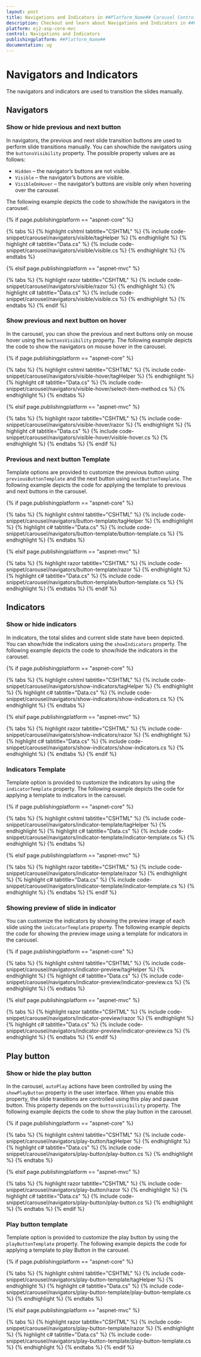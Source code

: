 ```yaml
---
layout: post
title: Navigations and Indicators in ##Platform_Name## Carousel Control
description: Checkout and learn about Navigations and Indicators in ##Platform_Name## Carousel control of Syncfusion Essential JS 2 and more details.
platform: ej2-asp-core-mvc
control: Navigations and Indicators
publishingplatform: ##Platform_Name##
documentation: ug
---
```


# Navigators and Indicators

The navigators and indicators are used to transition the slides manually.

## Navigators

### Show or hide previous and next button

In navigators, the previous and next slide transition buttons are used to perform slide transitions manually. You can show/hide the navigators using the `buttonsVisibility` property. The possible property values are as follows:

* `Hidden` – the navigator’s buttons are not visible.
* `Visible` – the navigator’s buttons are visible.
* `VisibleOnHover` – the navigator’s buttons are visible only when hovering over the carousel.

The following example depicts the code to show/hide the navigators in the carousel.

{% if page.publishingplatform == "aspnet-core" %}

{% tabs %}
{% highlight cshtml tabtitle="CSHTML" %}
{% include code-snippet/carousel/navigators/visible/tagHelper %}
{% endhighlight %}
{% highlight c# tabtitle="Data.cs" %}
{% include code-snippet/carousel/navigators/visible/visible.cs %}
{% endhighlight %}
{% endtabs %}

{% elsif page.publishingplatform == "aspnet-mvc" %}

{% tabs %}
{% highlight razor tabtitle="CSHTML" %}
{% include code-snippet/carousel/navigators/visible/razor %}
{% endhighlight %}
{% highlight c# tabtitle="Data.cs" %}
{% include code-snippet/carousel/navigators/visible/visible.cs %}
{% endhighlight %}
{% endtabs %}
{% endif %}

### Show previous and next button on hover

In the carousel, you can show the previous and next buttons only on mouse hover using the `buttonsVisibility` property. The following example depicts the code to show the navigators on mouse hover in the carousel.

{% if page.publishingplatform == "aspnet-core" %}

{% tabs %}
{% highlight cshtml tabtitle="CSHTML" %}
{% include code-snippet/carousel/navigators/visible-hover/tagHelper %}
{% endhighlight %}
{% highlight c# tabtitle="Data.cs" %}
{% include code-snippet/carousel/navigators/visible-hover/select-item-method.cs %}
{% endhighlight %}
{% endtabs %}

{% elsif page.publishingplatform == "aspnet-mvc" %}

{% tabs %}
{% highlight razor tabtitle="CSHTML" %}
{% include code-snippet/carousel/navigators/visible-hover/razor %}
{% endhighlight %}
{% highlight c# tabtitle="Data.cs" %}
{% include code-snippet/carousel/navigators/visible-hover/visible-hover.cs %}
{% endhighlight %}
{% endtabs %}
{% endif %}

### Previous and next button Template

Template options are provided to customize the previous button using `previousButtonTemplate` and the next button using `nextButtonTemplate`. The following example depicts the code for applying the template to previous and next buttons in the carousel.

{% if page.publishingplatform == "aspnet-core" %}

{% tabs %}
{% highlight cshtml tabtitle="CSHTML" %}
{% include code-snippet/carousel/navigators/button-template/tagHelper %}
{% endhighlight %}
{% highlight c# tabtitle="Data.cs" %}
{% include code-snippet/carousel/navigators/button-template/button-template.cs %}
{% endhighlight %}
{% endtabs %}

{% elsif page.publishingplatform == "aspnet-mvc" %}

{% tabs %}
{% highlight razor tabtitle="CSHTML" %}
{% include code-snippet/carousel/navigators/button-template/razor %}
{% endhighlight %}
{% highlight c# tabtitle="Data.cs" %}
{% include code-snippet/carousel/navigators/button-template/button-template.cs %}
{% endhighlight %}
{% endtabs %}
{% endif %}

## Indicators

### Show or hide indicators

In indicators, the total slides and current slide state have been depicted. You can show/hide the indicators using the `showIndicators` property. The following example depicts the code to show/hide the indicators in the carousel.

{% if page.publishingplatform == "aspnet-core" %}

{% tabs %}
{% highlight cshtml tabtitle="CSHTML" %}
{% include code-snippet/carousel/navigators/show-indicators/tagHelper %}
{% endhighlight %}
{% highlight c# tabtitle="Data.cs" %}
{% include code-snippet/carousel/navigators/show-indicators/show-indicators.cs %}
{% endhighlight %}
{% endtabs %}

{% elsif page.publishingplatform == "aspnet-mvc" %}

{% tabs %}
{% highlight razor tabtitle="CSHTML" %}
{% include code-snippet/carousel/navigators/show-indicators/razor %}
{% endhighlight %}
{% highlight c# tabtitle="Data.cs" %}
{% include code-snippet/carousel/navigators/show-indicators/show-indicators.cs %}
{% endhighlight %}
{% endtabs %}
{% endif %}

### Indicators Template

Template option is provided to customize the indicators by using the `indicatorTemplate` property. The following example depicts the code for applying a template to indicators in the carousel.

{% if page.publishingplatform == "aspnet-core" %}

{% tabs %}
{% highlight cshtml tabtitle="CSHTML" %}
{% include code-snippet/carousel/navigators/indicator-template/tagHelper %}
{% endhighlight %}
{% highlight c# tabtitle="Data.cs" %}
{% include code-snippet/carousel/navigators/indicator-template/indicator-template.cs %}
{% endhighlight %}
{% endtabs %}

{% elsif page.publishingplatform == "aspnet-mvc" %}

{% tabs %}
{% highlight razor tabtitle="CSHTML" %}
{% include code-snippet/carousel/navigators/indicator-template/razor %}
{% endhighlight %}
{% highlight c# tabtitle="Data.cs" %}
{% include code-snippet/carousel/navigators/indicator-template/indicator-template.cs %}
{% endhighlight %}
{% endtabs %}
{% endif %}

### Showing preview of slide in indicator

You can customize the indicators by showing the preview image of each slide using the `indicatorTemplate` property. The following example depicts the code for showing the preview image using a template for indicators in the carousel.

{% if page.publishingplatform == "aspnet-core" %}

{% tabs %}
{% highlight cshtml tabtitle="CSHTML" %}
{% include code-snippet/carousel/navigators/indicator-preview/tagHelper %}
{% endhighlight %}
{% highlight c# tabtitle="Data.cs" %}
{% include code-snippet/carousel/navigators/indicator-preview/indicator-preview.cs %}
{% endhighlight %}
{% endtabs %}

{% elsif page.publishingplatform == "aspnet-mvc" %}

{% tabs %}
{% highlight razor tabtitle="CSHTML" %}
{% include code-snippet/carousel/navigators/indicator-preview/razor %}
{% endhighlight %}
{% highlight c# tabtitle="Data.cs" %}
{% include code-snippet/carousel/navigators/indicator-preview/indicator-preview.cs %}
{% endhighlight %}
{% endtabs %}
{% endif %}

## Play button

### Show or hide the play button

In the carousel, `autoPlay` actions have been controlled by using the `showPlayButton` property in the user interface. When you enable this property, the slide transitions are controlled using this play and pause button. This property depends on the `buttonsVisibility` property. The following example depicts the code to show the play button in the carousel.

{% if page.publishingplatform == "aspnet-core" %}

{% tabs %}
{% highlight cshtml tabtitle="CSHTML" %}
{% include code-snippet/carousel/navigators/play-button/tagHelper %}
{% endhighlight %}
{% highlight c# tabtitle="Data.cs" %}
{% include code-snippet/carousel/navigators/play-button/play-button.cs %}
{% endhighlight %}
{% endtabs %}

{% elsif page.publishingplatform == "aspnet-mvc" %}

{% tabs %}
{% highlight razor tabtitle="CSHTML" %}
{% include code-snippet/carousel/navigators/play-button/razor %}
{% endhighlight %}
{% highlight c# tabtitle="Data.cs" %}
{% include code-snippet/carousel/navigators/play-button/play-button.cs %}
{% endhighlight %}
{% endtabs %}
{% endif %}

### Play button template

Template option is provided to customize the play button by using the `playButtonTemplate` property. The following example depicts the code for applying a template to play Button in the carousel.

{% if page.publishingplatform == "aspnet-core" %}

{% tabs %}
{% highlight cshtml tabtitle="CSHTML" %}
{% include code-snippet/carousel/navigators/play-button-template/tagHelper %}
{% endhighlight %}
{% highlight c# tabtitle="Data.cs" %}
{% include code-snippet/carousel/navigators/play-button-template/play-button-template.cs %}
{% endhighlight %}
{% endtabs %}

{% elsif page.publishingplatform == "aspnet-mvc" %}

{% tabs %}
{% highlight razor tabtitle="CSHTML" %}
{% include code-snippet/carousel/navigators/play-button-template/razor %}
{% endhighlight %}
{% highlight c# tabtitle="Data.cs" %}
{% include code-snippet/carousel/navigators/play-button-template/play-button-template.cs %}
{% endhighlight %}
{% endtabs %}
{% endif %}
